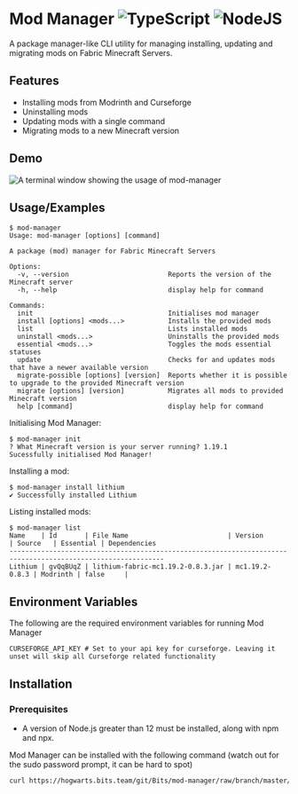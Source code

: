 
# Mod Manager ![TypeScript](https://img.shields.io/badge/typescript-%23007ACC.svg?style=for-the-badge&logo=typescript&logoColor=white) ![NodeJS](https://img.shields.io/badge/node.js-6DA55F?style=for-the-badge&logo=node.js&logoColor=white)

A package manager-like CLI utility for managing installing, updating and migrating mods on Fabric Minecraft Servers.


## Features

- Installing mods from Modrinth and Curseforge
- Uninstalling mods
- Updating mods with a single command
- Migrating mods to a new Minecraft version


## Demo

![A terminal window showing the usage of mod-manager](https://i.imgur.com/J8zw89M.gif)


## Usage/Examples

```
$ mod-manager
Usage: mod-manager [options] [command]

A package (mod) manager for Fabric Minecraft Servers

Options:
  -v, --version                         Reports the version of the Minecraft server
  -h, --help                            display help for command

Commands:
  init                                  Initialises mod manager
  install [options] <mods...>           Installs the provided mods
  list                                  Lists installed mods
  uninstall <mods...>                   Uninstalls the provided mods
  essential <mods...>                   Toggles the mods essential statuses
  update                                Checks for and updates mods that have a newer available version
  migrate-possible [options] [version]  Reports whether it is possible to upgrade to the provided Minecraft version
  migrate [options] [version]           Migrates all mods to provided Minecraft version
  help [command]                        display help for command
```

Initialising Mod Manager:
```
$ mod-manager init
? What Minecraft version is your server running? 1.19.1
Sucessfully initialised Mod Manager!
```

Installing a mod: 
```
$ mod-manager install lithium
✔ Successfully installed Lithium
```

Listing installed mods:
```
$ mod-manager list
Name    | Id       | File Name                         | Version        | Source   | Essential | Dependencies
-------------------------------------------------------------------------------------------------------------
Lithium | gvQqBUqZ | lithium-fabric-mc1.19.2-0.8.3.jar | mc1.19.2-0.8.3 | Modrinth | false     |
```

## Environment Variables

The following are the required environment variables for running Mod Manager

`CURSEFORGE_API_KEY # Set to your api key for curseforge. Leaving it unset will skip all Curseforge related functionality`


## Installation

### Prerequisites
* A version of Node.js greater than 12 must be installed, along with npm and npx.

Mod Manager can be installed with the following command (watch out for the sudo password prompt, it can be hard to spot)

```bash
curl https://hogwarts.bits.team/git/Bits/mod-manager/raw/branch/master/install.sh | sudo -E env "PATH=$PATH" bash
```
    